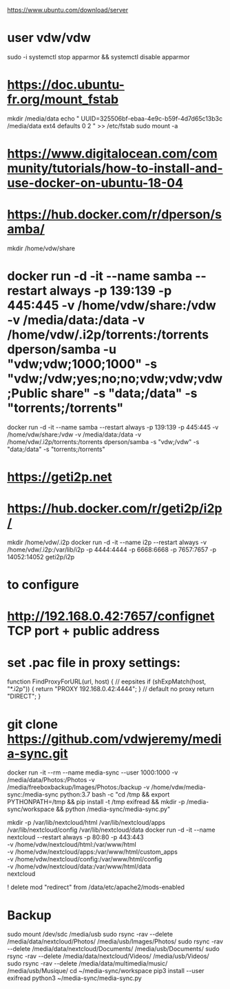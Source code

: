 https://www.ubuntu.com/download/server
# user vdw/vdw

sudo -i
systemctl stop apparmor && systemctl disable apparmor

# https://doc.ubuntu-fr.org/mount_fstab
mkdir /media/data
echo "
UUID=325506bf-ebaa-4e9c-b59f-4d7d65c13b3c    /media/data           ext4    defaults        0       2
" >> /etc/fstab
sudo mount -a

# https://www.digitalocean.com/community/tutorials/how-to-install-and-use-docker-on-ubuntu-18-04

# https://hub.docker.com/r/dperson/samba/
mkdir /home/vdw/share
# docker run -d -it --name samba --restart always -p 139:139 -p 445:445 -v /home/vdw/share:/vdw -v /media/data:/data -v /home/vdw/.i2p/torrents:/torrents dperson/samba -u "vdw;vdw;1000;1000" -s "vdw;/vdw;yes;no;no;vdw;vdw;vdw;Public share" -s "data;/data" -s "torrents;/torrents"
docker run -d -it --name samba --restart always -p 139:139 -p 445:445 -v /home/vdw/share:/vdw -v /media/data:/data -v /home/vdw/.i2p/torrents:/torrents dperson/samba -s "vdw;/vdw" -s "data;/data" -s "torrents;/torrents"

# https://geti2p.net
# https://hub.docker.com/r/geti2p/i2p/
mkdir /home/vdw/.i2p
docker run -d -it --name i2p --restart always -v /home/vdw/.i2p:/var/lib/i2p -p 4444:4444 -p 6668:6668 -p 7657:7657 -p 14052:14052 geti2p/i2p
# to configure
#    http://192.168.0.42:7657/confignet  TCP port + public address
#    set .pac file in proxy settings:
function FindProxyForURL(url, host) {
	// eepsites
	if (shExpMatch(host, "*.i2p"))
	{
		return "PROXY 192.168.0.42:4444";
	}
	// default no proxy
	return "DIRECT";
}

# git clone https://github.com/vdwjeremy/media-sync.git
docker run -it --rm --name media-sync --user 1000:1000 -v /media/data/Photos:/Photos -v /media/freeboxbackup/Images/Photos:/backup -v /home/vdw/media-sync:/media-sync python:3.7 bash -c "cd /tmp && export PYTHONPATH=/tmp && pip install -t /tmp exifread && mkdir -p /media-sync/workspace && python /media-sync/media-sync.py"


mkdir -p /var/lib/nextcloud/html /var/lib/nextcloud/apps /var/lib/nextcloud/config /var/lib/nextcloud/data
docker run -d  -it --name nextcloud --restart always -p 80:80 -p 443:443 \
-v /home/vdw/nextcloud/html:/var/www/html \
-v /home/vdw/nextcloud/apps:/var/www/html/custom_apps \
-v /home/vdw/nextcloud/config:/var/www/html/config \
-v /home/vdw/nextcloud/data:/var/www/html/data \
nextcloud

! delete mod "redirect" from /data/etc/apache2/mods-enabled


# Backup

sudo mount /dev/sdc /media/usb
sudo rsync -rav --delete /media/data/nextcloud/Photos/ /media/usb/Images/Photos/
sudo rsync -rav --delete /media/data/nextcloud/Documents/ /media/usb/Documents/
sudo rsync -rav --delete /media/data/nextcloud/Videos/ /media/usb/Videos/
sudo rsync -rav --delete /media/data/multimedia/music/ /media/usb/Musique/
cd ~/media-sync/workspace
pip3 install --user exifread
python3 ~/media-sync/media-sync.py
